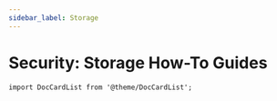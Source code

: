 ```yaml
---
sidebar_label: Storage
---
```


# Security: Storage How-To Guides

```mdx-code-block
import DocCardList from '@theme/DocCardList';
```

<DocCardList />
